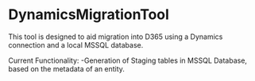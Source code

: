# DynamicsMigrationTool

This tool is designed to aid migration into D365 using a Dynamics connection and a local MSSQL database.

Current Functionality:
-Generation of Staging tables in MSSQL Database, based on the metadata of an entity.